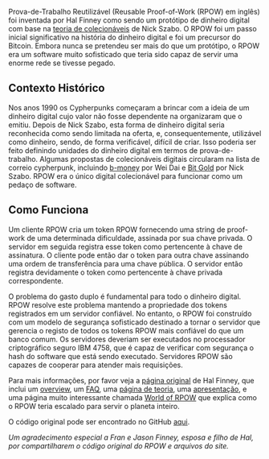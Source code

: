 Prova-de-Trabalho Reutilizável (Reusable Proof-of-Work (RPOW) em inglês) foi inventada por Hal Finney como sendo um protótipo de dinheiro digital com base na [teoria de colecionáveis](/library/shelling-out/) de Nick Szabo. O RPOW foi um passo inicial significativo na história do dinheiro digital e foi um precursor do Bitcoin. Embora nunca se pretendeu ser mais do que um protótipo, o RPOW era um software muito sofisticado que teria sido capaz de servir uma enorme rede se tivesse pegado.

## Contexto Histórico

Nos anos 1990 os Cypherpunks começaram a brincar com a ideia de um dinheiro digital cujo valor não fosse dependente na organizaram que o emitiu. Depois de Nick Szabo, esta forma de dinheiro digital seria reconhecida como sendo limitada na oferta, e, consequentemente, utilizável como dinheiro, sendo, de forma verificável, difícil de criar. Isso poderia ser feito definindo unidades do dinheiro digital em termos de prova-de-trabalho. Algumas propostas de colecionáveis digitais circularam na lista de correio cypherpunk, incluindo [b-money](/library/b-money/) por Wei Dai e [Bit Gold](/library/bit-gold/) por Nick Szabo. RPOW era o único digital colecionável para funcionar como um pedaço de software.

## Como Funciona

Um cliente RPOW cria um token RPOW fornecendo uma string de proof-work de uma determinada dificuldade, assinada por sua chave privada. O servidor em seguida registra esse token como pertencente à chave de assinatura. O cliente pode então dar o token para outra chave assinando uma ordem de transferência para uma chave pública. O servidor então registra devidamente o token como pertencente à chave privada correspondente.

O problema do gasto duplo é fundamental para todo o dinheiro digital. RPOW resolve este problema mantendo a propriedade dos tokens registrados em um servidor confiável. No entanto, o RPOW foi construído com um modelo de segurança sofisticado destinado a tornar o servidor que gerencia o registo de todos os tokens RPOW mais confiável do que um banco comum. Os servidores deveriam ser executados no processador criptográfico seguro IBM 4758, que é capaz de verificar com segurança o hash do software que está sendo executado. Servidores RPOW são capazes de cooperar para atender mais requisições.

Para mais informações, por favor veja a [página original](/finney/rpow/index.html) de Hal Finney, que inclui um [overview](/finney/rpow/index.html), um [FAQ](/finney/rpow/faqs.html), uma [página de teoria](/finney/rpow/theory.html), uma [apresentação](/finney/rpow/slides/slide001.html), e uma página muito interessante chamada [World of RPOW](/finney/rpow/world.html) que explica como o RPOW teria escalado para servir o planeta inteiro.

O código original pode ser encontrado no GitHub [aqui](https://github.com/NakamotoInstitute/RPOW).

_Um agradecimento especial a Fran e Jason Finney, esposa e filho de Hal, por compartilharem o código original do RPOW e arquivos do site._
